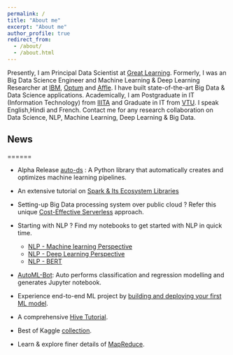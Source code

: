 ```yaml
---
permalink: /
title: "About me"
excerpt: "About me"
author_profile: true
redirect_from: 
  - /about/
  - /about.html
---
```



Presently, I am Principal Data Scientist at [Great Learning](https://www.mygreatlearning.com/). 
Formerly, I was an Big Data Science Engineer and Machine Learning & Deep Learning Researcher at [IBM](https://www.ibm.com/in-en), [Optum](https://www.optum.com/) and  [Affle](https://affle.com/). 
I have built state-of-the-art Big Data & Data Science applications. Academically, I am Postgraduate in IT (Information Technology) from [IIITA](https://www.iiita.ac.in/) and Graduate in IT from [VTU](https://vtu.ac.in/en/). I speak English,Hindi and French. Contact me for any research collaboration on Data Science, NLP, Machine Learning, Deep Learning & Big Data.


## News
======

- Alpha Release [auto-ds](https://pypi.org/project/auto-ds/) : A Python library that automatically creates and optimizes machine learning pipelines.

- An extensive tutorial on [Spark & Its Ecosystem Libraries](https://kaustuvkunal.github.io/files/spark.pdf)

 - Setting-up Big Data processing system over public cloud ? Refer this unique [Cost-Effective Serverless](https://kaustuvkunal.github.io/files/bdsa.pdf) approach.

- Starting with NLP ? Find my notebooks to get started with NLP in quick time.
	- [NLP - Machine learning Perspective](https://www.kaggle.com/kksienc/comprehensive-nlp-tutorial-1-ml-perspective)
	- [NLP - Deep Learning Perspective](https://www.kaggle.com/kksienc/comprehensive-nlp-tutorial-2-dl-perspective)
	- [NLP - BERT](https://www.kaggle.com/kksienc/comprehensive-nlp-tutorial-3-bert)
	

- [AutoML-Bot](https://github.com/kaustuvkunal/AutoML): Auto performs classification and regression modelling and generates Jupyter notebook.

- Experience end-to-end ML project by [building and deploying your first ML model](https://medium.com/@kaustuv.kunal/how-to-deploy-and-host-machine-learning-model-de8cfe4de9c5). 
 
-  A comprehensive [Hive Tutorial](https://kaustuvkunal.github.io/files/hive.pdf).

- Best of Kaggle [collection](https://www.kaggle.com/kksienc/best-of-kaggle-in-one-place).

- Learn & explore finer details of [MapReduce](https://kaustuvkunal.github.io/files/mapreduce.pdf). 


 

